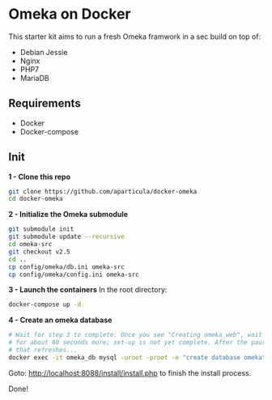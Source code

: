 # Omeka on Docker

This starter kit aims to run a fresh Omeka framwork in a sec build on top of:
* Debian Jessie
* Nginx
* PHP7
* MariaDB

## Requirements
* Docker
* Docker-compose

## Init
**1 - Clone this repo**
```sh
git clone https://github.com/aparticula/docker-omeka
cd docker-omeka
```

**2 - Initialize the Omeka submodule**
```sh
git submodule init
git submodule update --recursive
cd omeka-src
git checkout v2.5
cd ..
cp config/omeka/db.ini omeka-src
cp config/omeka/config.ini omeka-src
```

**3 - Launch the containers**
In the root directory:
```sh
docker-compose up -d
```

**4 - Create an omeka database**
```sh
# Wait for step 3 to complete. Once you see "Creating omeka_web", wait
# for about 60 seconds more; set-up is not yet complete. After the pause
# that refreshes...
docker exec -it omeka_db mysql -uroot -proot -e "create database omeka"
```

Goto: [http://localhost:8088/install/install.php](http://localhost:8088/install/install.php) to finish the install process.

Done!

